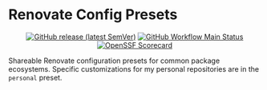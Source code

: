 # Renovate Config Presets

<div align='center'>

[![GitHub release (latest SemVer)](https://img.shields.io/github/v/release/marcusrbrown/renovate-config?sort=semver&style=for-the-badge&logo=github&label=release)][release] [![GitHub Workflow Main Status](https://img.shields.io/github/actions/workflow/status/marcusrbrown/renovate-config/main.yaml?branch=main&style=for-the-badge&logo=github%20actions&logoColor=white&label=main)][ci-workflow] [![OpenSSF Scorecard](https://api.securityscorecards.dev/projects/github.com/marcusrbrown/renovate-config/badge?style=for-the-badge)][ossf-scorecard]

[release]: https://github.com/marcusrbrown/renovate-config/releases "GitHub release"
[ci-workflow]: https://github.com/marcusrbrown/renovate-config/actions?query=workflow%3Amain "Search for `main` workflow runs"
[ossf-scorecard]: https://securityscorecards.dev/viewer/?uri=github.com/marcusrbrown/renovate-config "View OpenSSF Scorecard"

</div>

Shareable Renovate configuration presets for common package ecosystems. Specific customizations for my personal repositories are in the `personal` preset.
